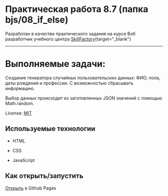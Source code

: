 <!-- SkillFactory PHPDEV-35 Рыков Денис-->
<!--9.11 Практическая работа -->

# Практическая работа 8.7 (папка bjs/08_if_else)

Разработан в качестве практического задания на курсе Вэб разработчик учебного центра [SkillFactory](https://lms.skillfactory.ru/ "Перейти на сайт учебного центра"){target="_blank"}
____

# Выполняемые задачи:

Создание генератора случайных пользовательских данных: ФИО, пола, даты рождения и профессии. С возможностью сбрасывать информацию.

Выбор данных происходит из заготовленных JSON значений с помощью Math.random.

License: [MIT](license.md "Смотреть лицензию")
## Используемые технологии

* HTML

* CSS

* JavaScript

## Как открыть/запустить

[Открыть](https://denor74.github.io/SF-PR-9-11/ "Открыть в Github Pages") в Github Pages